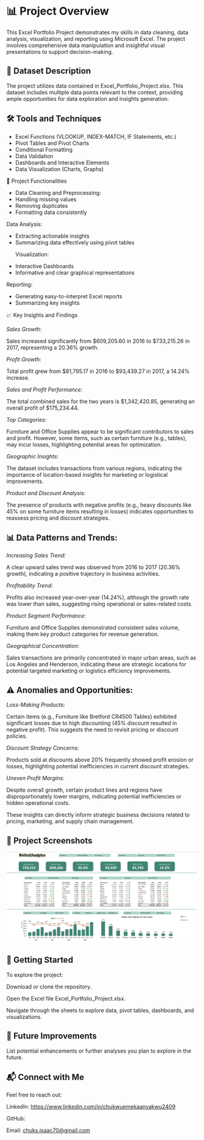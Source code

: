 # 📊 Project Overview

<p> This Excel Portfolio Project demonstrates my skills in data cleaning, data analysis, visualization, and reporting using Microsoft Excel. The project involves comprehensive data manipulation and insightful visual presentations to support decision-making. </p>

## 📁 Dataset Description

<p> The project utilizes data contained in Excel_Portfolio_Project.xlsx. This dataset includes multiple data points relevant to the context, providing ample opportunities for data exploration and insights generation.</p>

## 🛠️ Tools and Techniques
<ul>
<li>Excel Functions (VLOOKUP, INDEX-MATCH, IF Statements, etc.)</li>

<li>Pivot Tables and Pivot Charts</li>

<li>Conditional Formatting</li>

<li>Data Validation</li>

<li>Dashboards and Interactive Elements</li>

<li>Data Visualization (Charts, Graphs)</li>
</ul>
 🎯 Project Functionalities
<ul>
<li>Data Cleaning and Preprocessing:</li>

<li>Handling missing values</li>

<li>Removing duplicates</li>

<li>Formatting data consistently</li>
</ul>
Data Analysis:
<ul>
<li>Extracting actionable insights</li>

<li>Summarizing data effectively using pivot tables</li>

Visualization:

<li>Interactive Dashboards</li>

<li>Informative and clear graphical representations</li>
</ul>
Reporting:
<ul>
<li>Generating easy-to-interpret Excel reports</li>

<li>Summarizing key insights</li>
</ul>

📈 Key Insights and Findings

<em>Sales Growth:</em>

<p>Sales increased significantly from $609,205.60 in 2016 to $733,215.26 in 2017, representing a 20.36% growth.</p>

<em>Profit Growth:</em>

<p>Total profit grew from $81,795.17 in 2016 to $93,439.27 in 2017, a 14.24% increase.</p>

<em>Sales and Profit Performance:</em>

<p>The total combined sales for the two years is $1,342,420.85, generating an overall profit of $175,234.44.</p>

<em>Top Categories:</em>

<p>Furniture and Office Supplies appear to be significant contributors to sales and profit. However, some items, such as certain furniture (e.g., tables), may incur losses, highlighting potential areas for optimization.</p>

<em>Geographic Insights:</em>

<p>The dataset includes transactions from various regions, indicating the importance of location-based insights for marketing or logistical improvements.</p>

<em>Product and Discount Analysis:</em>

<p>The presence of products with negative profits (e.g., heavy discounts like 45% on some furniture items resulting in losses) indicates opportunities to reassess pricing and discount strategies.</p>

## 📊 Data Patterns and Trends:

<em> Increasing Sales Trend:</em>

<p> A clear upward sales trend was observed from 2016 to 2017 (20.36% growth), indicating a positive trajectory in business activities.</p>

<em> Profitability Trend:</em>

<p>Profits also increased year-over-year (14.24%), although the growth rate was lower than sales, suggesting rising operational or sales-related costs.</p>

<em> Product Segment Performance:</em>

<p>Furniture and Office Supplies demonstrated consistent sales volume, making them key product categories for revenue generation.</p>

<em> Geographical Concentration:</em>

<p>Sales transactions are primarily concentrated in major urban areas, such as Los Angeles and Henderson, indicating these are strategic locations for potential targeted marketing or logistics efficiency improvements.</p>

## ⚠️ Anomalies and Opportunities:
<em> Loss-Making Products:</em>

<p>Certain items (e.g., Furniture like Bretford CR4500 Tables) exhibited significant losses due to high discounting (45% discount resulted in negative profit). This suggests the need to revisit pricing or discount policies.</p>

<em> Discount Strategy Concerns:</em>

<p>Products sold at discounts above 20% frequently showed profit erosion or losses, highlighting potential inefficiencies in current discount strategies.</p>

<em> Uneven Profit Margins:</em>

<p>Despite overall growth, certain product lines and regions have disproportionately lower margins, indicating potential inefficiencies or hidden operational costs.</p>

<p>These insights can directly inform strategic business decisions related to pricing, marketing, and supply chain management.</p>

## 📸 Project Screenshots

![images](images/excel.jpg)



## 🚀 Getting Started

To explore the project:

Download or clone the repository.

Open the Excel file Excel_Portfolio_Project.xlsx.

Navigate through the sheets to explore data, pivot tables, dashboards, and visualizations.

## 📌 Future Improvements

List potential enhancements or further analyses you plan to explore in the future.

## 📬 Connect with Me

Feel free to reach out:

LinkedIn: https://www.linkedin.com/in/chukwuemekaanyakwu2409

GitHub:

Email: chuks.isaac70@gmail.com

